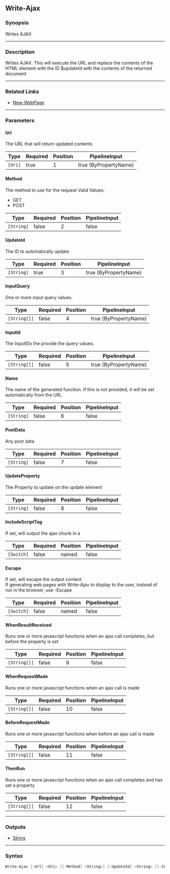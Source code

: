 Write-Ajax
----------

### Synopsis
Writes AJAX

---

### Description

Writes AJAX.  This will execute the URL and replace the contents of
the HTML element with the ID $updateId with the contents of the returned document

---

### Related Links
* [New-WebPage](New-WebPage)

---

### Parameters
#### **Url**
The URL that will return updated contents

|Type   |Required|Position|PipelineInput        |
|-------|--------|--------|---------------------|
|`[Uri]`|true    |1       |true (ByPropertyName)|

#### **Method**
The method to use for the request
Valid Values:

* GET
* POST

|Type      |Required|Position|PipelineInput|
|----------|--------|--------|-------------|
|`[String]`|false   |2       |false        |

#### **UpdateId**
The ID to automatically update

|Type      |Required|Position|PipelineInput        |
|----------|--------|--------|---------------------|
|`[String]`|true    |3       |true (ByPropertyName)|

#### **InputQuery**
One or more input query values.

|Type        |Required|Position|PipelineInput        |
|------------|--------|--------|---------------------|
|`[String[]]`|false   |4       |true (ByPropertyName)|

#### **InputId**
The InputIDs the provide the query values.

|Type        |Required|Position|PipelineInput        |
|------------|--------|--------|---------------------|
|`[String[]]`|false   |5       |true (ByPropertyName)|

#### **Name**
The name of the generated function.  If this is not provided, it will be set automatically from the URL

|Type      |Required|Position|PipelineInput|
|----------|--------|--------|-------------|
|`[String]`|false   |6       |false        |

#### **PostData**
Any post data

|Type      |Required|Position|PipelineInput|
|----------|--------|--------|-------------|
|`[String]`|false   |7       |false        |

#### **UpdateProperty**
The Property to update on the update element

|Type      |Required|Position|PipelineInput|
|----------|--------|--------|-------------|
|`[String]`|false   |8       |false        |

#### **IncludeScriptTag**
If set, will output the ajax chunk in a <script> tag </script>

|Type      |Required|Position|PipelineInput|
|----------|--------|--------|-------------|
|`[Switch]`|false   |named   |false        |

#### **Escape**
If set, will escape the output content.  
If generating web pages with Write-Ajax to display to the user, instead of run in the browser, use -Escape

|Type      |Required|Position|PipelineInput|
|----------|--------|--------|-------------|
|`[Switch]`|false   |named   |false        |

#### **WhenResultReceived**
Runs one or more javascript functions when an ajax call completes, but before the property is set

|Type        |Required|Position|PipelineInput|
|------------|--------|--------|-------------|
|`[String[]]`|false   |9       |false        |

#### **WhenRequestMade**
Runs one or more javascript functions when an ajax call is made

|Type        |Required|Position|PipelineInput|
|------------|--------|--------|-------------|
|`[String[]]`|false   |10      |false        |

#### **BeforeRequestMade**
Runs one or more javascript functions when before an ajax call is made

|Type        |Required|Position|PipelineInput|
|------------|--------|--------|-------------|
|`[String[]]`|false   |11      |false        |

#### **ThenRun**
Runs one or more javascript functions when an ajax call completes and has set a property

|Type        |Required|Position|PipelineInput|
|------------|--------|--------|-------------|
|`[String[]]`|false   |12      |false        |

---

### Outputs
* [String](https://learn.microsoft.com/en-us/dotnet/api/System.String)

---

### Syntax
```PowerShell
Write-Ajax [-Url] <Uri> [[-Method] <String>] [-UpdateId] <String> [[-InputQuery] <String[]>] [[-InputId] <String[]>] [[-Name] <String>] [[-PostData] <String>] [[-UpdateProperty] <String>] [-IncludeScriptTag] [-Escape] [[-WhenResultReceived] <String[]>] [[-WhenRequestMade] <String[]>] [[-BeforeRequestMade] <String[]>] [[-ThenRun] <String[]>] [<CommonParameters>]
```
